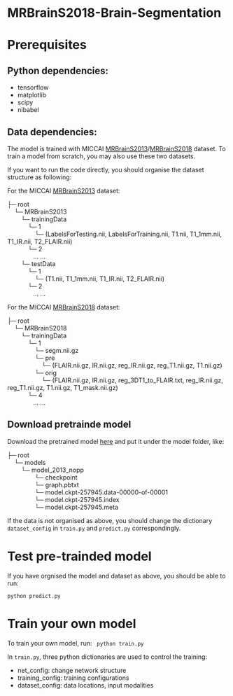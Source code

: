 # MRBrainS2018-Brain-Segmentation



# Prerequisites 

## Python dependencies:

- tensorflow
- matplotlib
- scipy
- nibabel

## Data dependencies:

The model is trained with MICCAI [MRBrainS2013](http://mrbrains13.isi.uu.nl/)/[MRBrainS2018](http://mrbrains18.isi.uu.nl/) dataset. To train a model from scratch, you may also use these two datasets.  

If you want to run the code directly, you should organise the dataset structure as following:

For the MICCAI [MRBrainS2013](http://mrbrains13.isi.uu.nl/) dataset:  

├─ root  
&nbsp;&nbsp;&nbsp;&nbsp;└─ MRBrainS2013  
&nbsp;&nbsp;&nbsp;&nbsp;&nbsp;&nbsp;&nbsp;&nbsp;└─ trainingData  
&nbsp;&nbsp;&nbsp;&nbsp;&nbsp;&nbsp;&nbsp;&nbsp;&nbsp;&nbsp;&nbsp;&nbsp;└─ 1  
&nbsp;&nbsp;&nbsp;&nbsp;&nbsp;&nbsp;&nbsp;&nbsp;&nbsp;&nbsp;&nbsp;&nbsp;&nbsp;&nbsp;&nbsp;&nbsp;└─ (LabelsForTesting.nii, LabelsForTraining.nii, T1.nii, T1_1mm.nii, T1_IR.nii, T2_FLAIR.nii)  
&nbsp;&nbsp;&nbsp;&nbsp;&nbsp;&nbsp;&nbsp;&nbsp;&nbsp;&nbsp;&nbsp;&nbsp;└─ 2  
&nbsp;&nbsp;&nbsp;&nbsp;&nbsp;&nbsp;&nbsp;&nbsp;&nbsp;&nbsp;&nbsp;&nbsp;&nbsp;&nbsp;&nbsp;... ...  
&nbsp;&nbsp;&nbsp;&nbsp;&nbsp;&nbsp;&nbsp;&nbsp;└─ testData  
&nbsp;&nbsp;&nbsp;&nbsp;&nbsp;&nbsp;&nbsp;&nbsp;&nbsp;&nbsp;&nbsp;&nbsp;└─ 1   
&nbsp;&nbsp;&nbsp;&nbsp;&nbsp;&nbsp;&nbsp;&nbsp;&nbsp;&nbsp;&nbsp;&nbsp;&nbsp;&nbsp;&nbsp;&nbsp;└─ (T1.nii, T1_1mm.nii, T1_IR.nii, T2_FLAIR.nii)  
&nbsp;&nbsp;&nbsp;&nbsp;&nbsp;&nbsp;&nbsp;&nbsp;&nbsp;&nbsp;&nbsp;&nbsp;└─ 2  
&nbsp;&nbsp;&nbsp;&nbsp;&nbsp;&nbsp;&nbsp;&nbsp;&nbsp;&nbsp;&nbsp;&nbsp;&nbsp;&nbsp;&nbsp;... ...  

For the MICCAI [MRBrainS2018](http://mrbrains18.isi.uu.nl/) dataset:  

├─ root    
&nbsp;&nbsp;&nbsp;&nbsp;└─ MRBrainS2018  
&nbsp;&nbsp;&nbsp;&nbsp;&nbsp;&nbsp;&nbsp;&nbsp;└─ trainingData  
&nbsp;&nbsp;&nbsp;&nbsp;&nbsp;&nbsp;&nbsp;&nbsp;&nbsp;&nbsp;&nbsp;&nbsp;└─ 1  
&nbsp;&nbsp;&nbsp;&nbsp;&nbsp;&nbsp;&nbsp;&nbsp;&nbsp;&nbsp;&nbsp;&nbsp;&nbsp;&nbsp;&nbsp;&nbsp;└─ segm.nii.gz  
&nbsp;&nbsp;&nbsp;&nbsp;&nbsp;&nbsp;&nbsp;&nbsp;&nbsp;&nbsp;&nbsp;&nbsp;&nbsp;&nbsp;&nbsp;&nbsp;└─ pre  
&nbsp;&nbsp;&nbsp;&nbsp;&nbsp;&nbsp;&nbsp;&nbsp;&nbsp;&nbsp;&nbsp;&nbsp;&nbsp;&nbsp;&nbsp;&nbsp;&nbsp;&nbsp;&nbsp;&nbsp;└─ (FLAIR.nii.gz, IR.nii.gz, reg_IR.nii.gz, reg_T1.nii.gz, T1.nii.gz)  
&nbsp;&nbsp;&nbsp;&nbsp;&nbsp;&nbsp;&nbsp;&nbsp;&nbsp;&nbsp;&nbsp;&nbsp;&nbsp;&nbsp;&nbsp;&nbsp;└─ orig  
&nbsp;&nbsp;&nbsp;&nbsp;&nbsp;&nbsp;&nbsp;&nbsp;&nbsp;&nbsp;&nbsp;&nbsp;&nbsp;&nbsp;&nbsp;&nbsp;&nbsp;&nbsp;&nbsp;&nbsp;└─ (FLAIR.nii.gz, IR.nii.gz, reg_3DT1_to_FLAIR.txt, reg_IR.nii.gz, reg_T1.nii.gz, T1.nii.gz, T1_mask.nii.gz)   
&nbsp;&nbsp;&nbsp;&nbsp;&nbsp;&nbsp;&nbsp;&nbsp;&nbsp;&nbsp;&nbsp;&nbsp;└─ 4   
&nbsp;&nbsp;&nbsp;&nbsp;&nbsp;&nbsp;&nbsp;&nbsp;&nbsp;&nbsp;&nbsp;&nbsp;&nbsp;&nbsp;&nbsp;... ...  




## Download pretrainde model

Download the pretrained model [here](http://www.google.com) and put it under the model folder, like:

├─ root    
&nbsp;&nbsp;&nbsp;&nbsp;└─ models  
&nbsp;&nbsp;&nbsp;&nbsp;&nbsp;&nbsp;&nbsp;&nbsp;└─ model_2013_nopp  
&nbsp;&nbsp;&nbsp;&nbsp;&nbsp;&nbsp;&nbsp;&nbsp;&nbsp;&nbsp;&nbsp;&nbsp;&nbsp;&nbsp;&nbsp;&nbsp;└─ checkpoint  
&nbsp;&nbsp;&nbsp;&nbsp;&nbsp;&nbsp;&nbsp;&nbsp;&nbsp;&nbsp;&nbsp;&nbsp;&nbsp;&nbsp;&nbsp;&nbsp;└─ graph.pbtxt  
&nbsp;&nbsp;&nbsp;&nbsp;&nbsp;&nbsp;&nbsp;&nbsp;&nbsp;&nbsp;&nbsp;&nbsp;&nbsp;&nbsp;&nbsp;&nbsp;└─ model.ckpt-257945.data-00000-of-00001  
&nbsp;&nbsp;&nbsp;&nbsp;&nbsp;&nbsp;&nbsp;&nbsp;&nbsp;&nbsp;&nbsp;&nbsp;&nbsp;&nbsp;&nbsp;&nbsp;└─ model.ckpt-257945.index  
&nbsp;&nbsp;&nbsp;&nbsp;&nbsp;&nbsp;&nbsp;&nbsp;&nbsp;&nbsp;&nbsp;&nbsp;&nbsp;&nbsp;&nbsp;&nbsp;└─ model.ckpt-257945.meta  

If the data is not organised as above, you should change the dictionary ```dataset_config``` in ```train.py``` and ```predict.py``` correspondingly.


# Test pre-trainded model

If you have orgnised the model and dataset as above, you should be able to run:

``` python predict.py ```

# Train your own model

To train your own model, run:
``` python train.py```

In ```train.py```, three python dictionaries are used to control the training:
- net_config: change network structure 
- training_config: training configurations
- dataset_config: data locations, input modalities